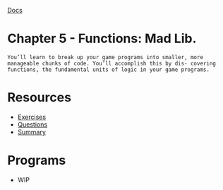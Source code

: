 [Docs](../docs/)
# Chapter 5 - Functions: Mad Lib.

`You’ll learn to break up your game programs into smaller, more manageable chunks of code. You’ll accomplish this by dis- covering functions, the fundamental units of logic in your game programs.`

# Resources
- [Exercises](Exercises/)
- [Questions](Questions/)
- [Summary](Summary/)

# Programs
- WIP